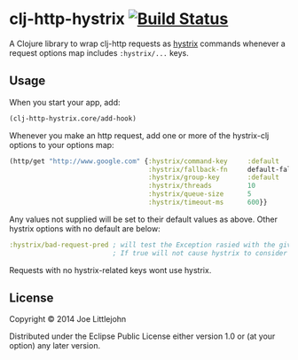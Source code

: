 # clj-http-hystrix [![Build Status](https://travis-ci.org/joelittlejohn/clj-http-hystrix.svg?branch=master)](https://travis-ci.org/joelittlejohn/clj-http-hystrix)

A Clojure library to wrap clj-http requests as [hystrix](https://github.com/Netflix/Hystrix) commands whenever a request options map includes `:hystrix/...` keys.

## Usage

When you start your app, add:

```clj
(clj-http-hystrix.core/add-hook)
```

Whenever you make an http request, add one or more of the hystrix-clj options to your options map:

```clj
(http/get "http://www.google.com" {:hystrix/command-key     :default
                                   :hystrix/fallback-fn     default-fallback
                                   :hystrix/group-key       :default
                                   :hystrix/threads         10
                                   :hystrix/queue-size      5
                                   :hystrix/timeout-ms      600}}
```
Any values not supplied will be set to their default values as above. 
Other hystrix options with no default are below:
```clj
:hystrix/bad-request-pred ; will test the Exception rasied with the given predicate. 
                          ; If true will not cause hystrix to consider the call as failed.
```

Requests with no hystrix-related keys wont use hystrix.

## License

Copyright © 2014 Joe Littlejohn

Distributed under the Eclipse Public License either version 1.0 or (at
your option) any later version.
